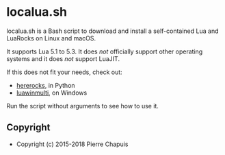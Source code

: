 # localua.sh

localua.sh is a Bash script to download and install a self-contained Lua and
LuaRocks on Linux and macOS.

It supports Lua 5.1 to 5.3. It does *not* officially support other operating
systems and it does *not* support LuaJIT.

If this does not fit your needs, check out:

- [hererocks](https://github.com/mpeterv/hererocks), in Python
- [luawinmulti](https://github.com/Tieske/luawinmulti), on Windows

Run the script without arguments to see how to use it.

## Copyright

- Copyright (c) 2015-2018 Pierre Chapuis
